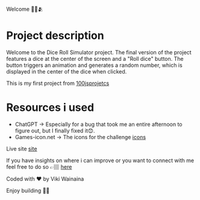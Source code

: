 Welcome 👋🏽🫂

# Project description

Welcome to the Dice Roll Simulator project. The final version of the project features a dice at the center of the screen and a "Roll dice" button. The button triggers an animation and generates a random number, which is displayed in the center of the dice when clicked.

This is my first project from [100jsprojetcs](https://www.100jsprojects.com/projects)

# Resources i used
- ChatGPT -> Especially for a bug that took me an entire afternoon to figure out, but I finally fixed it😊.
- Games-icon.net -> The icons for the challenge [icons](https://game-icons.net/1x1/delapouite/dice-six-faces-one.html)

Live site [site]()

If you have insights on where i can improve or you want to connect with me feel free to do so 
👉🏽 [here](https://twitter.com/vykiddeh_)

Coded with ❤️ by Viki Wainaina

Enjoy building 🚀🚀
